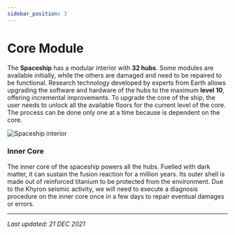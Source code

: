 ```yaml
---
sidebar_position: 3
---
```


# Core Module

The **Spaceship** has a modular interior with **32 hubs**. Some modules are available initially, while the others are damaged and need to be repaired to be functional.
Research technology developed by experts from Earth allows upgrading the software and hardware of the hubs to the maximum **level 10**, offering incremental improvements.
To upgrade the core of the ship, the user needs to unlock all the available floors for the current level of the core.
The process can be done only one at a time because is dependent on the core.

![Spaceship interior](/img/wiki/spaceship_interior.png)

### Inner Core

<!-- [Inner Core image] -->

The inner core of the spaceship powers all the hubs.
Fuelled with dark matter, it can sustain the fusion reaction for a million years.
Its outer shell is made out of reinforced titanium to be protected from the environment.
Due to the Khyron seismic activity, we will need to execute a diagnosis procedure on the inner core once in a few days to repair eventual damages or errors.

---

*Last updated: 21 DEC 2021*
